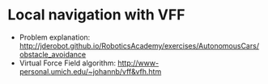 # Local navigation with VFF
- Problem explanation: http://jderobot.github.io/RoboticsAcademy/exercises/AutonomousCars/obstacle_avoidance
- Virtual Force Field algorithm: http://www-personal.umich.edu/~johannb/vff&vfh.htm
